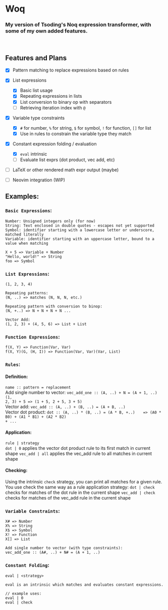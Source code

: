 # Woq
### My version of Tsoding's Noq expression transformer, with some of my own added features.
<br>

## Features and Plans

- [X] Pattern matching to replace expressions based on rules
- [X] List expressions
    - [X] Basic list usage
    - [X] Repeating expressions in lists
    - [X] List conversion to binary op with separators
    - [ ] Retrieving iteration index with `@`
- [X] Variable type constraints
    - [X] `#` for number, `%` for string, `$` for symbol, `!` for function, `[]` for list
    - [X] Use in rules to constrain the variable type they match
- [X] Constant expression folding / evaluation
    - [X] `eval` intrinsic
    - [ ] Evaluate list exprs (dot product, vec add, etc)
- [ ] LaTeX or other rendered math expr output (maybe)
- [ ] Neovim integration (WIP)


## Examples:

### `Basic Expressions`: 
    Number: Unsigned integers only (for now)
    String: Text enclosed in double quotes - escapes not yet supported
    Symbol: identifier starting with a lowercase letter or underscore, matched literally
    Variable: identifier starting with an uppercase letter, bound to a value when matching

    X + 5 => Variable + Number
    "Hello, world!" => String
    foo => Symbol

### `List Expressions`:
    (1, 2, 3, 4)

    Repeating patterns:
    (N, ..) => matches (N, N, N, etc.)

    Repeating pattern with conversion to binop:
    (N, +..) => N + N + N + N ...

    Vector Add:
    (1, 2, 3) + (4, 5, 6) => List + List

### `Function Expressions`:
    f(X, Y) => Function(Var, Var)
    f(X, Y)(G, (H, I)) => Function(Var, Var)(Var, List)

### `Rules`:
#### Definition:
<code>name &#58;&#58; pattern &#61; replacement</code><br>
Add single number to vector:
<code>vec_add_one &#58;&#58; (A, ..) + N = (A + 1, ..)</code>
<code>(1, 2, 3) + 5 => (1 + 5, 2 + 5, 3 + 5)</code><br>
Vector add:
<code>vec_add &#58;&#58; &#40;A, ..) + (B, ..) = (A + B, ..)</code><br>
Vector dot product:
    <code>dot &#58;&#58; (A, ..) * (B, ..) = (A * B, +..)</code>
    <code style="margin-left: 22px;">=> (A0 * B0) + (A1 * B1) + (A2 * B2) + ...</code>
</code>

#### Application:
<code>rule | strategy</code><br>
<code>dot | 0</code> applies the vector dot product rule to its first match in current shape
<code>vec_add | all</code> applies the vec_add rule to all matches in current shape

#### Checking:
Using the intrinsic `check` strategy, you can print all matches for a given rule. You use check the same way as a rule application strategy:
<code>dot | check</code> checks for matches of the dot rule in the current shape
<code>vec_add | check </code> checks for matches of the vec_add rule in the current shape

### `Variable Constraints`:
    X# => Number
    X% => String
    X$ => Symbol
    X! => Function
    X[] => List

    Add single number to vector (with type constraints):
    vec_add_one :: (A#, ..) + N# = (A + 1, ..)

### `Constant Folding`:
    eval | <strategy>

    eval is an intrinsic which matches and evaluates constant expressions.

    // example uses:
    eval | 0
    eval | check

[//]: # (Colon: &#58; Open, close paren: &#40;, &#41;)
[//]: # (equals: &#61;)
[//]: # (sub: &#115;)
[//]: # (sup: &#115;)
[//]: # (plus: &#43;)
[//]: # (star: &#42;)
[//]: # (tilde: &#126;)
[//]: # (underscore: &#95;)
[//]: # (comma: &#44;)
[//]: # (period: &#46;)
[//]: # (pipe: &#124;)
[//]: # (caret: &#94;)
